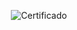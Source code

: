 <div align="center">

  ![Certificado](https://user-images.githubusercontent.com/86432393/198777130-2bfeb4d3-57b3-414f-851e-6ab80e92bde0.png)

</div>